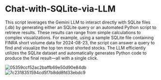 # Chat-with-SQLite-via-LLM
This script leverages the Gemini LLM to interact directly with SQLite files (.db) by generating either an SQLite query or an automated Python script to retrieve results. These results can range from simple calculations to complex visualizations. For example, using a sample SQLite file containing FINRA short volume data for 2024-08-23, the script can answer a query to find and visualize the top ten most shorted stocks. The LLM efficiently utilizes the SQLite dataset and automatically generates Python code to produce the final result—all with a single click.

![05359ccf52ac2baffb69e50d90e84db](https://github.com/user-attachments/assets/a102c9c0-8a0a-48cf-b9ad-25a78a8e33fe)
![7c2318351594cd5f7b8dd8fd33ebdc9](https://github.com/user-attachments/assets/fb19041f-8ad5-42fc-938c-f0d84e0d41b4)
